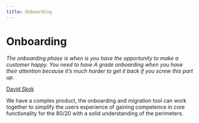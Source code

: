 ```yaml
---
title: Onboarding
---
```


# Onboarding

_The onboarding phase is when is you have the opportunity to make a customer happy. You need to have A grade onboarding when you have their attention because it’s much harder to get it back if you screw this part up._

[David Skok](https://drt.fm/david-skok)

We have a complex product, the onboarding and migration tool can work together to simplify the users experience of gaining competence in core functionality for the 80/20 with a solid understanding of the perimeters.
